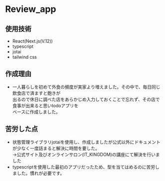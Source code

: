 # Review_app

## 使用技術 
- React(Next.js(V.12))  
- typescript 
- jotai  
- tailwind css  

## 作成理由  
- 一人暮らしを初めて外食の頻度が実家より増えました。その中で、毎日同じ飲食店で済ますと飽きが  
  出るので休日に調べた店をあらかじめ入力しておくことで忘れず、その店で食事が出来ると思いtodoアプリを  
  ベースに作成しました。

## 苦労した点  
- 状態管理ライブラリjotaiを使用し、作成しましたが公式以外にドキュメントが少なく一度詰まると解決に時間を要した。  
  →公式サイト及びオンラインサロン(IT_KINGDOM)の講座にて解決を行いました  
- typescriptを使用した最初のアプリだったため、型を当てはめるのに苦労しました。慣れが必要です。
